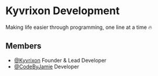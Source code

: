 # Kyvrixon Development
Making life easier through programming, one line at a time 🔥

## Members
- [@Kyvrixon](https://github.com/Kyvrixon) Founder & Lead Developer
- [@CodeByJamie](https://github.com/CodeByJamie) Developer
